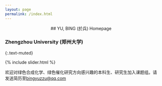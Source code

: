 ```yaml
---
layout: page
permalink: /index.html
---
```

<center>## YU, BING (於兵) Homepage</center>

### Zhengzhou University (郑州大学) 

{:.text-muted}

{% include slider.html %}

欢迎对绿色合成化学、绿色催化研究方向感兴趣的本科生、研究生加入课题组。请发送简历至[bingyuzzu@qq.com](mailto:bingyuzzu@qq.com)
